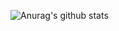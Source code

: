 ![Anurag's github stats](https://github-readme-stats.vercel.app/api?username=alovega&show_icons=true&count_private=true)